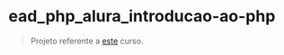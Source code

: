 # ead_php_alura_introducao-ao-php

> Projeto referente a [este](https://www.alura.com.br/curso-online-php-primeiros-passos) curso.
